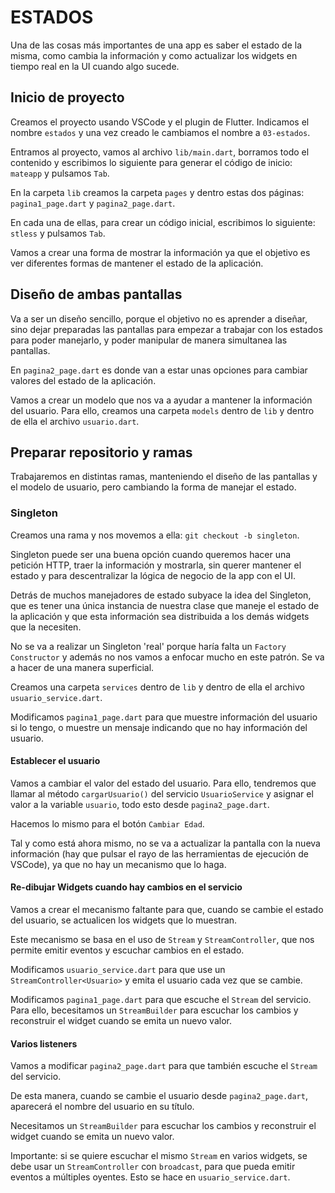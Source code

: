 # ESTADOS

Una de las cosas más importantes de una app es saber el estado de la misma, como cambia la información y como actualizar los widgets en tiempo real en la UI cuando algo sucede.

## Inicio de proyecto

Creamos el proyecto usando VSCode y el plugin de Flutter. Indicamos el nombre `estados` y una vez creado le cambiamos el nombre a `03-estados`.

Entramos al proyecto, vamos al archivo `lib/main.dart`, borramos todo el contenido y escribimos lo siguiente para generar el código de inicio: `mateapp` y pulsamos `Tab`.

En la carpeta `lib` creamos la carpeta `pages` y dentro estas dos páginas: `pagina1_page.dart` y `pagina2_page.dart`.

En cada una de ellas, para crear un código inicial, escribimos lo siguiente: `stless` y pulsamos `Tab`.

Vamos a crear una forma de mostrar la información ya que el objetivo es ver diferentes formas de mantener el estado de la aplicación.

## Diseño de ambas pantallas

Va a ser un diseño sencillo, porque el objetivo no es aprender a diseñar, sino dejar preparadas las pantallas para empezar a trabajar con los estados para poder manejarlo, y poder manipular de manera simultanea las pantallas.

En `pagina2_page.dart` es donde van a estar unas opciones para cambiar valores del estado de la aplicación.

Vamos a crear un modelo que nos va a ayudar a mantener la información del usuario. Para ello, creamos una carpeta `models` dentro de `lib` y dentro de ella el archivo `usuario.dart`.

## Preparar repositorio y ramas

Trabajaremos en distintas ramas, manteniendo el diseño de las pantallas y el modelo de usuario, pero cambiando la forma de manejar el estado.

### Singleton

Creamos una rama y nos movemos a ella: `git checkout -b singleton`.

Singleton puede ser una buena opción cuando queremos hacer una petición HTTP, traer la información y mostrarla, sin querer mantener el estado y para descentralizar la lógica de negocio de la app con el UI.

Detrás de muchos manejadores de estado subyace la idea del Singleton, que es tener una única instancia de nuestra clase que maneje el estado de la aplicación y que esta información sea distribuida a los demás widgets que la necesiten.

No se va a realizar un Singleton 'real' porque haría falta un `Factory Constructor` y además no nos vamos a enfocar mucho en este patrón. Se va a hacer de una manera superficial.

Creamos una carpeta `services` dentro de `lib` y dentro de ella el archivo `usuario_service.dart`.

Modificamos `pagina1_page.dart` para que muestre información del usuario si lo tengo, o muestre un mensaje indicando que no hay información del usuario.

#### Establecer el usuario

Vamos a cambiar el valor del estado del usuario. Para ello, tendremos que llamar al método `cargarUsuario()` del servicio `UsuarioService` y asignar el valor a la variable `usuario`, todo esto desde `pagina2_page.dart`.

Hacemos lo mismo para el botón `Cambiar Edad`.

Tal y como está ahora mismo, no se va a actualizar la pantalla con la nueva información (hay que pulsar el rayo de las herramientas de ejecución de VSCode), ya que no hay un mecanismo que lo haga.

#### Re-dibujar Widgets cuando hay cambios en el servicio

Vamos a crear el mecanismo faltante para que, cuando se cambie el estado del usuario, se actualicen los widgets que lo muestran.

Este mecanismo se basa en el uso de `Stream` y `StreamController`, que nos permite emitir eventos y escuchar cambios en el estado.

Modificamos `usuario_service.dart` para que use un `StreamController<Usuario>` y emita el usuario cada vez que se cambie.

Modificamos `pagina1_page.dart` para que escuche el `Stream` del servicio. Para ello, becesitamos un `StreamBuilder` para escuchar los cambios y reconstruir el widget cuando se emita un nuevo valor.

#### Varios listeners

Vamos a modificar `pagina2_page.dart` para que también escuche el `Stream` del servicio.

De esta manera, cuando se cambie el usuario desde `pagina2_page.dart`, aparecerá el nombre del usuario en su título.

Necesitamos un `StreamBuilder` para escuchar los cambios y reconstruir el widget cuando se emita un nuevo valor.

Importante: si se quiere escuchar el mismo `Stream` en varios widgets, se debe usar un `StreamController` con `broadcast`, para que pueda emitir eventos a múltiples oyentes. Esto se hace en `usuario_service.dart`.